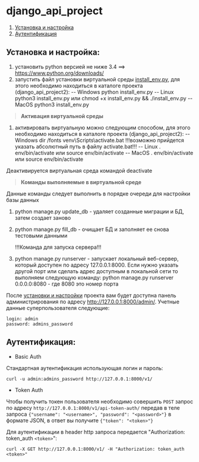 # django_api_project
1) [Установка и настройка](#Установка-и-настройка)
2) [Аутентификация](#Аутентификация)

## Установка и настройка:

1) установить python версией не ниже 3.4 ==> https://www.python.org/downloads/
2) запустить файл установки виртуальной среды [install_env.py](https://github.com/mikibouns/django_api_project2/blob/master/install_env.py), для этого необходимо
   находиться в каталоге проекта (django_api_project2):
   -- Windows
	python install_env.py
   -- Linux
	python3 install_env.py
	или
	chmod +x install_env.py && ./install_env.py
   -- MacOS
	python3 install_env.py

> **Активация виртуальной среды**

1) активировать виртуальную можно следующим способом, для этого необходимо находиться
   в каталоге проекта (django_api_project2):
   -- Windows
	dir /fonts venv\Scripts\activate.bat
	!!!возможно прийдется указать абсолютный путь в файлу activate.bat!!!
   -- Linux
	. env/bin/activate
	или
	source env/bin/activate
    -- MacOS
	. env/bin/activate
	или
	source env/bin/activate

Деактивируется виртуальная среда командой deactivate

> **Команды выполняемые в виртуальной среде**

Данные команды следует выполнить в порядке очереди для настройки базы данных

1) python manage.py update_db - удаляет созданные миграции и БД, затем
   создает заново

2) python manage.py fill_db - очищает БД и заполняет ее снова тестовыми данными

    !!!Команда для запуска сервера!!!

1) python manage.py runserver - запускает локальный веб-сервер,
   который доступен по адресу 127.0.0.1:8000.
   Если нужно указать другой порт или сделать
   адрес доступным в локальной сети то выполняем следующую команду:
   python manage.py runserver 0.0.0.0:8080 - где 8080 это номер порта

После [установки и настройки](https://github.com/mikibouns/django_api_project2/blob/master/install_manual.txt) проекта вам будет доступна панель администрирования по адресу http://127.0.0.1:8000/admin/.
Учетные данные суперпользователя следующие: 
```
login: admin
password: admins_password
```

## Аутентификация:

- Basic Auth

Стандартная аутентификация использующая логин и пароль:
```
curl -u admin:admins_password http://127.0.0.1:8000/v1/
```

- Token Auth

Чтобы получить токен пользователя необходимо совершить `POST` запрос по адресу `http://127.0.0.1:8000/v1/api-token-auth/` передав в теле запроса `{"username": "<username>", "password": "<password>"}` в формате JSON, в ответ вы получите `{"token": "<token>"}` 

Для аутентификации в header http запроса передается  "Authorization: token_auth `<token>`":
```
curl -X GET http://127.0.0.1:8000/v1/ -H "Authorization: token_auth <token>"
```

